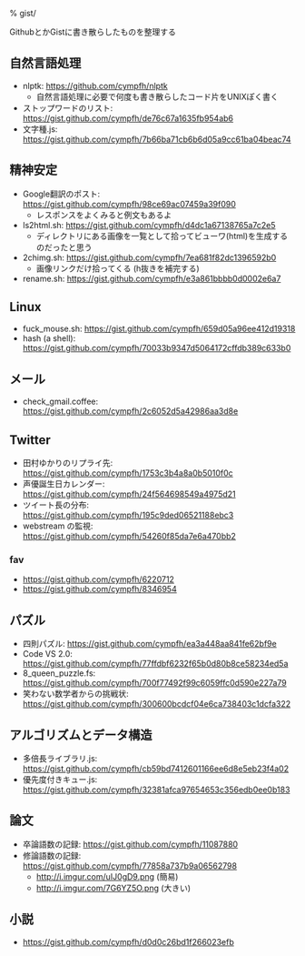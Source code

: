 % gist/

GithubとかGistに書き散らしたものを整理する

## 自然言語処理

- nlptk: https://github.com/cympfh/nlptk
    - 自然言語処理に必要で何度も書き散らしたコード片をUNIXぽく書く
- ストップワードのリスト: https://gist.github.com/cympfh/de76c67a1635fb954ab6
- 文字種.js: https://gist.github.com/cympfh/7b66ba71cb6b6d05a9cc61ba04beac74

## 精神安定

- Google翻訳のポスト: https://gist.github.com/cympfh/98ce69ac07459a39f090
    - レスポンスをよくみると例文もあるよ
- ls2html.sh: https://gist.github.com/cympfh/d4dc1a67138765a7c2e5
    - ディレクトリにある画像を一覧として拾ってビューワ(html)を生成するのだったと思う
- 2chimg.sh: https://gist.github.com/cympfh/7ea681f82dc1396592b0
    - 画像リンクだけ拾ってくる (h抜きを補完する)
- rename.sh: https://gist.github.com/cympfh/e3a861bbbb0d0002e6a7

## Linux

- fuck_mouse.sh: https://gist.github.com/cympfh/659d05a96ee412d19318
- hash (a shell): https://gist.github.com/cympfh/70033b9347d5064172cffdb389c633b0

## メール

- check_gmail.coffee: https://gist.github.com/cympfh/2c6052d5a42986aa3d8e

## Twitter

- 田村ゆかりのリプライ先: https://gist.github.com/cympfh/1753c3b4a8a0b5010f0c
- 声優誕生日カレンダー: https://gist.github.com/cympfh/24f564698549a4975d21
- ツイート長の分布: https://gist.github.com/cympfh/195c9ded06521188ebc3
- webstream の監視: https://gist.github.com/cympfh/54260f85da7e6a470bb2

### fav

- https://gist.github.com/cympfh/6220712
- https://gist.github.com/cympfh/8346954

## パズル

- 四則パズル: https://gist.github.com/cympfh/ea3a448aa841fe62bf9e
- Code VS 2.0: https://gist.github.com/cympfh/77ffdbf6232f65b0d80b8ce58234ed5a
- 8_queen_puzzle.fs: https://gist.github.com/cympfh/700f77492f99c6059ffc0d590e227a79
- 笑わない数学者からの挑戦状: https://gist.github.com/cympfh/300600bcdcf04e6ca738403c1dcfa322

## アルゴリズムとデータ構造

- 多倍長ライブラリ.js: https://gist.github.com/cympfh/cb59bd7412601166ee6d8e5eb23f4a02
- 優先度付きキュー.js: https://gist.github.com/cympfh/32381afca97654653c356edb0ee0b183

## 論文

- 卒論語数の記録: https://gist.github.com/cympfh/11087880
- 修論語数の記録: https://gist.github.com/cympfh/77858a737b9a06562798
    - http://i.imgur.com/uIJ0gD9.png (簡易)
    - http://i.imgur.com/7G6YZ5O.png (大きい)

## 小説

- https://gist.github.com/cympfh/d0d0c26bd1f266023efb

